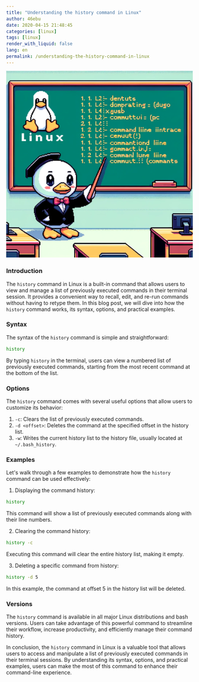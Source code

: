 ```yaml
---
title: "Understanding the history command in Linux"
author: 46ebu
date: 2020-04-15 21:48:45 
categories: [linux]
tags: [linux]
render_with_liquid: false
lang: en
permalink: /understanding-the-history-command-in-linux
---
```


![Intro](/assets/img/post/linux.png)
### Introduction
The `history` command in Linux is a built-in command that allows users to view and manage a list of previously executed commands in their terminal session. It provides a convenient way to recall, edit, and re-run commands without having to retype them. In this blog post, we will dive into how the `history` command works, its syntax, options, and practical examples.

### Syntax
The syntax of the `history` command is simple and straightforward:
```bash
history
```
By typing `history` in the terminal, users can view a numbered list of previously executed commands, starting from the most recent command at the bottom of the list.

### Options
The `history` command comes with several useful options that allow users to customize its behavior:
1. `-c`: Clears the list of previously executed commands.
2. `-d <offset>`: Deletes the command at the specified offset in the history list.
3. `-w`: Writes the current history list to the history file, usually located at `~/.bash_history`.

### Examples
Let's walk through a few examples to demonstrate how the `history` command can be used effectively:
1. Displaying the command history:
```bash
history
```
This command will show a list of previously executed commands along with their line numbers.

2. Clearing the command history:
```bash
history -c
```
Executing this command will clear the entire history list, making it empty.

3. Deleting a specific command from history:
```bash
history -d 5
```
In this example, the command at offset 5 in the history list will be deleted.

### Versions
The `history` command is available in all major Linux distributions and bash versions. Users can take advantage of this powerful command to streamline their workflow, increase productivity, and efficiently manage their command history.

In conclusion, the `history` command in Linux is a valuable tool that allows users to access and manipulate a list of previously executed commands in their terminal sessions. By understanding its syntax, options, and practical examples, users can make the most of this command to enhance their command-line experience.